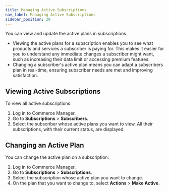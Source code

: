 ```yaml
---
title: Managing Active Subscriptions
nav_label: Managing Active Subscriptions
sidebar_position: 20
---
```


You can view and update the active plans in subscriptions. 

- Viewing the active plans for a subscription enables you to see what products and services a subscriber is paying for. This makes it easier for you to understand any immediate changes a subscriber might want, such as increasing their data limit or accessing premium features.
- Changing a subscriber's active plan means you can adapt a subscribers plan in real-time, ensuring subscriber needs are met and improving satisfaction.

## Viewing Active Subscriptions

To view all active subscriptions:

1. Log in to Commerce Manager.
2. Go to **Subscriptions** > **Subscribers**. 
3. Select the subscriber whose active plans you want to view. All their subscriptions, with their current status, are displayed.

## Changing an Active Plan

You can change the active plan on a subscription:

1. Log in to Commerce Manager.
2. Go to **Subscriptions** > **Subscriptions**.
3. Select the subscription whose active plan you want to change.
4. On the plan that you want to change to, select **Actions** > **Make Active**.

